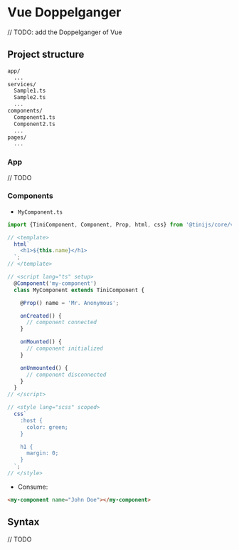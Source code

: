 # Vue Doppelganger

// TODO: add the Doppelganger of Vue

## Project structure

```txt
app/
  ...
services/
  Sample1.ts
  Sample2.ts
  ...
components/
  Component1.ts
  Component2.ts
  ...
pages/
  ...

```

### App

// TODO

### Components

- `MyComponent.ts`

```ts
import {TiniComponent, Component, Prop, html, css} from '@tinijs/core/vue';

// <template>
  html`
    <h1>${this.name}</h1>
  `;
// </template>

// <script lang="ts" setup>
  @Component('my-component')
  class MyComponent extends TiniComponent {

    @Prop() name = 'Mr. Anonymous';

    onCreated() {
      // component connected
    }

    onMounted() {
      // component initialized
    }

    onUnmounted() {
      // component disconnected
    }
  }
// </script>

// <style lang="scss" scoped>
  css`
    :host {
      color: green;
    }

    h1 {
      margin: 0;
    }
  `;
// </style>

```

- Consume:

```html
<my-component name="John Doe"></my-component>
```

## Syntax

// TODO
